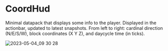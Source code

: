 # CoordHud

Minimal datapack that displays some info to the player. Displayed in the actionbar, updated to latest snapshots.
From left to right: cardinal direction (N/E/S/W), block coordinates (X Y Z), and daycycle time (in ticks).

![2023-05-04_09 30 28](https://user-images.githubusercontent.com/131634556/236348121-acb61f38-f593-4b50-af14-cf36f41e7c11.png)
